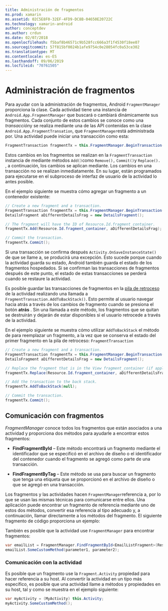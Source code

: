 ```yaml
---
title: Administración de fragmentos
ms.prod: xamarin
ms.assetid: 02C5E8F0-32EF-4FD9-DC8B-04650E20722C
ms.technology: xamarin-android
author: conceptdev
ms.author: crdun
ms.date: 02/07/2018
ms.openlocfilehash: f5baf8b46571c9b528fcc666a3f1f4530f18ee07
ms.sourcegitcommit: 57f815bf0024b1afe9754c0e28054fc0a53ce302
ms.translationtype: MT
ms.contentlocale: es-ES
ms.lasthandoff: 09/06/2019
ms.locfileid: "70761505"
---
```

# <a name="managing-fragments"></a>Administración de fragmentos

Para ayudar con la administración de fragmentos, Android `FragmentManager` proporciona la clase. Cada actividad tiene una instancia de `Android.App.FragmentManager` que buscará o cambiará dinámicamente sus fragmentos. Cada conjunto de estos cambios se conoce como una *transacción*y se realiza mediante una de las API contenidas en la clase `Android.App.FragmentTransation`, que `FragmentManager`está administrada por. Una actividad puede iniciar una transacción como esta:

```csharp
FragmentTransaction fragmentTx = this.FragmentManager.BeginTransaction();
```

Estos cambios en los fragmentos se realizan en la `FragmentTransaction` instancia de mediante métodos `Add()`como `Remove(),` `Commit()`y `Replace().` , a continuación, los cambios se aplican mediante. Los cambios en una transacción no se realizan inmediatamente.
En su lugar, están programados para ejecutarse en el subproceso de interfaz de usuario de la actividad lo antes posible.

En el ejemplo siguiente se muestra cómo agregar un fragmento a un contenedor existente:

```csharp
// Create a new fragment and a transaction.
FragmentTransaction fragmentTx = this.FragmentManager.BeginTransaction();
DetailsFragment aDifferentDetailsFrag = new DetailsFragment();

// The fragment will have the ID of Resource.Id.fragment_container.
fragmentTx.Add(Resource.Id.fragment_container, aDifferentDetailsFrag);

// Commit the transaction.
fragmentTx.Commit();
```

Si una transacción se confirma después `Activity.OnSaveInstanceState()` de que se llame a, se producirá una excepción. Esto sucede porque cuando la actividad guarda su estado, Android también guarda el estado de los fragmentos hospedados. Si se confirman las transacciones de fragmentos después de este punto, el estado de estas transacciones se perderá cuando se restaure la actividad.

Es posible guardar las transacciones de fragmentos en la [pila de retroceso](https://developer.android.com/guide/topics/fundamentals/tasks-and-back-stack.html) de la actividad realizando una llamada a `FragmentTransaction.AddToBackStack()`. Esto permite al usuario navegar hacia atrás a través de los cambios de fragmento cuando se presiona el botón **atrás** . Sin una llamada a este método, los fragmentos que se quitan se destruirán y dejarán de estar disponibles si el usuario retrocede a través de la actividad.

En el ejemplo siguiente se muestra cómo utilizar `AddToBackStack` el método de para reemplazar un fragmento, a la vez que se conserva el estado del primer fragmento en la pila de retroceso: `FragmentTransaction`

```csharp
// Create a new fragment and a transaction.
FragmentTransaction fragmentTx = this.FragmentManager.BeginTransaction();
DetailsFragment aDifferentDetailsFrag = new DetailsFragment();

// Replace the fragment that is in the View fragment_container (if applicable).
fragmentTx.Replace(Resource.Id.fragment_container, aDifferentDetailsFrag);

// Add the transaction to the back stack.
fragmentTx.AddToBackStack(null);

// Commit the transaction.
fragmentTx.Commit();
```

## <a name="communicating-with-fragments"></a>Comunicación con fragmentos

*FragmentManager* conoce todos los fragmentos que están asociados a una actividad y proporciona dos métodos para ayudarle a encontrar estos fragmentos:

- **FindFragmentById** &ndash; Este método encontrará un fragmento mediante el identificador que se especificó en el archivo de diseño o el identificador del contenedor cuando el fragmento se agregó como parte de una transacción.

- **FindFragmentByTag** &ndash; Este método se usa para buscar un fragmento que tenga una etiqueta que se proporcionó en el archivo de diseño o que se agregó en una transacción.

Los fragmentos y las actividades hacen `FragmentManager`referencia a, por lo que se usan las mismas técnicas para comunicarse entre ellos. Una aplicación puede encontrar un fragmento de referencia mediante uno de estos dos métodos, convertir esa referencia al tipo adecuado y, a continuación, llamar directamente a los métodos del fragmento. El siguiente fragmento de código proporciona un ejemplo:

También es posible que la actividad use `FragmentManager` para encontrar fragmentos:

```csharp
var emailList = FragmentManager.FindFragmentById<EmailListFragment>(Resource.Id.email_list_fragment);
emailList.SomeCustomMethod(parameter1, parameter2);
```

### <a name="communicating-with-the-activity"></a>Comunicación con la actividad

Es posible que un fragmento use la `Fragment.Activity` propiedad para hacer referencia a su host. Al convertir la actividad en un tipo más específico, es posible que una actividad llame a métodos y propiedades en su host, tal y como se muestra en el ejemplo siguiente:

```csharp
var myActivity = (MyActivity) this.Activity;
myActivity.SomeCustomMethod();
```
